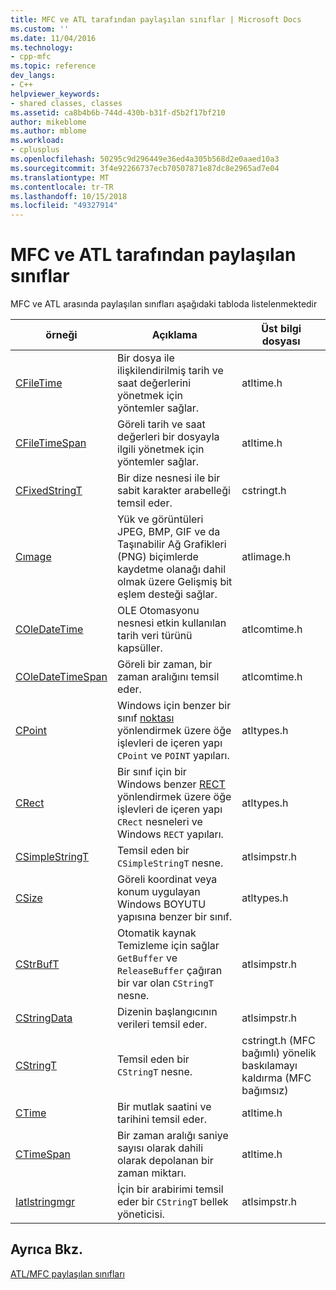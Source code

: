 ```yaml
---
title: MFC ve ATL tarafından paylaşılan sınıflar | Microsoft Docs
ms.custom: ''
ms.date: 11/04/2016
ms.technology:
- cpp-mfc
ms.topic: reference
dev_langs:
- C++
helpviewer_keywords:
- shared classes, classes
ms.assetid: ca8b4b6b-744d-430b-b31f-d5b2f17bf210
author: mikeblome
ms.author: mblome
ms.workload:
- cplusplus
ms.openlocfilehash: 50295c9d296449e36ed4a305b568d2e0aaed10a3
ms.sourcegitcommit: 3f4e92266737ecb70507871e87dc8e2965ad7e04
ms.translationtype: MT
ms.contentlocale: tr-TR
ms.lasthandoff: 10/15/2018
ms.locfileid: "49327914"
---
```

# <a name="classes-shared-by-mfc-and-atl"></a>MFC ve ATL tarafından paylaşılan sınıflar

MFC ve ATL arasında paylaşılan sınıfları aşağıdaki tabloda listelenmektedir

|örneği|Açıklama|Üst bilgi dosyası|
|-----------|-----------------|-----------------|
|[CFileTime](../../atl-mfc-shared/reference/cfiletime-class.md)|Bir dosya ile ilişkilendirilmiş tarih ve saat değerlerini yönetmek için yöntemler sağlar.|atltime.h|
|[CFileTimeSpan](../../atl-mfc-shared/reference/cfiletimespan-class.md)|Göreli tarih ve saat değerleri bir dosyayla ilgili yönetmek için yöntemler sağlar.|atltime.h|
|[CFixedStringT](../../atl-mfc-shared/reference/cfixedstringt-class.md)|Bir dize nesnesi ile bir sabit karakter arabelleği temsil eder.|cstringt.h|
|[Cımage](../../atl-mfc-shared/reference/cimage-class.md)|Yük ve görüntüleri JPEG, BMP, GIF ve da Taşınabilir Ağ Grafikleri (PNG) biçimlerde kaydetme olanağı dahil olmak üzere Gelişmiş bit eşlem desteği sağlar.|atlimage.h|
|[COleDateTime](../../atl-mfc-shared/reference/coledatetime-class.md)|OLE Otomasyonu nesnesi etkin kullanılan tarih veri türünü kapsüller.|atlcomtime.h|
|[COleDateTimeSpan](../../atl-mfc-shared/reference/coledatetimespan-class.md)|Göreli bir zaman, bir zaman aralığını temsil eder.|atlcomtime.h|
|[CPoint](../../atl-mfc-shared/reference/cpoint-class.md)|Windows için benzer bir sınıf [noktası](../../mfc/reference/point-structure.md) yönlendirmek üzere öğe işlevleri de içeren yapı `CPoint` ve `POINT` yapıları.|atltypes.h|
|[CRect](../../atl-mfc-shared/reference/crect-class.md)|Bir sınıf için bir Windows benzer [RECT](../../mfc/reference/rect-structure.md) yönlendirmek üzere öğe işlevleri de içeren yapı `CRect` nesneleri ve Windows `RECT` yapıları.|atltypes.h|
|[CSimpleStringT](../../atl-mfc-shared/reference/csimplestringt-class.md)|Temsil eden bir `CSimpleStringT` nesne.|atlsimpstr.h|
|[CSize](../../atl-mfc-shared/reference/csize-class.md)|Göreli koordinat veya konum uygulayan Windows BOYUTU yapısına benzer bir sınıf.|atltypes.h|
|[CStrBufT](../../atl-mfc-shared/reference/cstrbuft-class.md)|Otomatik kaynak Temizleme için sağlar `GetBuffer` ve `ReleaseBuffer` çağıran bir var olan `CStringT` nesne.|atlsimpstr.h|
|[CStringData](../../atl-mfc-shared/reference/cstringdata-class.md)|Dizenin başlangıcının verileri temsil eder.|atlsimpstr.h|
|[CStringT](../../atl-mfc-shared/reference/cstringt-class.md)|Temsil eden bir `CStringT` nesne.|cstringt.h (MFC bağımlı) yönelik baskılamayı kaldırma (MFC bağımsız)|
|[CTime](../../atl-mfc-shared/reference/ctime-class.md)|Bir mutlak saatini ve tarihini temsil eder.|atltime.h|
|[CTimeSpan](../../atl-mfc-shared/reference/ctimespan-class.md)|Bir zaman aralığı saniye sayısı olarak dahili olarak depolanan bir zaman miktarı.|atltime.h|
|[Iatlstringmgr](../../atl-mfc-shared/reference/iatlstringmgr-class.md)|İçin bir arabirimi temsil eder bir `CStringT` bellek yöneticisi.|atlsimpstr.h|

## <a name="see-also"></a>Ayrıca Bkz.

[ATL/MFC paylaşılan sınıfları](../../atl-mfc-shared/atl-mfc-shared-classes.md)

